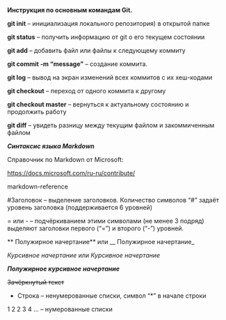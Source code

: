 **Инструкция  по основным командам Git.**

**git init** – инициализация локального репозитория) в открытой папке

**git status** – получить информацию от git о его текущем состоянии  

**git add** – добавить файл или файлы к следующему коммиту

**git commit -m “message”** – создание коммита.

**git log** – вывод на экран изменений всех коммитов с их хеш-кодами

**git checkout** – переход от одного коммита к другому

**git checkout master** – вернуться к актуальному состоянию и продолжить работу

**git diff** – увидеть разницу между текущим файлом и закоммиченным файлом

***Синтаксис языка Markdown***

 Справочник по Markdown от Microsoft:

https://docs.microsoft.com/ru-ru/contribute/

markdown-reference

#Заголовок – выделение заголовков. Количество символов “#” задаёт уровень заголовка  (поддерживается 6 уровней)

= или - – подчёркиванием этими символами (не менее 3 подряд) выделяют заголовки  первого (“=”) и второго (“-”) уровней.

** Полужирное начертание** или __ Полужирное начертание_

*Курсивное начертание* или _Курсивное начертание_

***Полужирное курсивное начертание***

~~Зачёркнутый текст~~

* Строка – ненумерованные списки, символ “*” в начале строки

1 2 2 3 4 … – нумерованные списки

